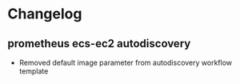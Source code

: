 # Changelog

## prometheus ecs-ec2 autodiscovery

- Removed default image parameter from autodiscovery workflow template
<!-- To add a new entry write: -->
<!-- ### version / full date -->
<!-- * [Update/Bug fix] message that describes the changes that you apply -->